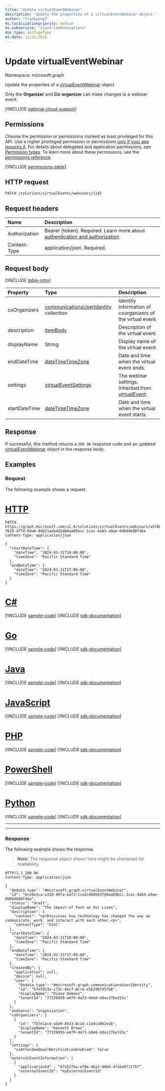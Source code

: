 ```yaml
---
title: "Update virtualEventWebinar"
description: "Update the properties of a virtualEventWebinar object."
author: "frankpeng7"
ms.localizationpriority: medium
ms.subservice: "cloud-communications"
doc_type: apiPageType
ms.date: 11/22/2024
---
```


# Update virtualEventWebinar
Namespace: microsoft.graph

Update the properties of a [virtualEventWebinar](../resources/virtualeventwebinar.md) object.

Only the **Organizer** and **Co-organizer** can make changes to a webinar event.

[!INCLUDE [national-cloud-support](../../includes/global-only.md)]

## Permissions

Choose the permission or permissions marked as least privileged for this API. Use a higher privileged permission or permissions [only if your app requires it](/graph/permissions-overview#best-practices-for-using-microsoft-graph-permissions). For details about delegated and application permissions, see [Permission types](/graph/permissions-overview#permission-types). To learn more about these permissions, see the [permissions reference](/graph/permissions-reference).

<!-- {
  "blockType": "permissions",
  "name": "virtualevent-update-permissions"
}
-->
[!INCLUDE [permissions-table](../includes/permissions/virtualevent-update-permissions.md)]

## HTTP request

<!-- {
  "blockType": "ignored"
}
-->
```http
PATCH /solutions/virtualEvents/webinars/{id}
```

## Request headers

|Name|Description|
|:---|:---|
|Authorization|Bearer {token}. Required. Learn more about [authentication and authorization](/graph/auth/auth-concepts).|
|Content-Type|application/json. Required.|

## Request body

[!INCLUDE [table-intro](../../includes/update-property-table-intro.md)]

|Property|Type|Description|
|:---|:---|:---|
| coOrganizers  | [communicationsUserIdentity](../resources/communicationsuseridentity.md) collection | Identity information of coorganizers of the virtual event. |
| description | [itemBody](../resources/itembody.md) | Description of the virtual event. |
| displayName | String | Display name of the virtual event. |
| endDateTime | [dateTimeTimeZone](../resources/datetimetimezone.md) | Date and time when the virtual event ends. |
| settings | [virtualEventSettings](../resources/virtualeventsettings.md) | The webinar settings. Inherited from [virtualEvent](../resources/virtualevent.md). |
| startDateTime | [dateTimeTimeZone](../resources/datetimetimezone.md) | Date and time when the virtual event starts. |

## Response

If successful, this method returns a `200 OK` response code and an updated [virtualEventWebinar](../resources/virtualeventwebinar.md) object in the response body.

## Examples

### Request
The following example shows a request.

# [HTTP](#tab/http)
<!-- {
  "blockType": "request",
  "name": "update_virtualeventwebinar"
}
-->
```http
PATCH https://graph.microsoft.com/v1.0/solutions/virtualEvents/webinars/a57082a9-7629-4f74-8da0-8d621aab4d2d@4aa05bcc-1cac-4a83-a9ae-0db84b88f4ba
Content-Type: application/json

{
  "startDateTime": {
    "dateTime": "2024-03-31T10:00:00",
    "timeZone": "Pacific Standard Time"
  },
  "endDateTime": {
    "dateTime": "2024-03-31T17:00:00",
    "timeZone": "Pacific Standard Time"
  }
}
```

# [C#](#tab/csharp)
[!INCLUDE [sample-code](../includes/snippets/csharp/update-virtualeventwebinar-csharp-snippets.md)]
[!INCLUDE [sdk-documentation](../includes/snippets/snippets-sdk-documentation-link.md)]

# [Go](#tab/go)
[!INCLUDE [sample-code](../includes/snippets/go/update-virtualeventwebinar-go-snippets.md)]
[!INCLUDE [sdk-documentation](../includes/snippets/snippets-sdk-documentation-link.md)]

# [Java](#tab/java)
[!INCLUDE [sample-code](../includes/snippets/java/update-virtualeventwebinar-java-snippets.md)]
[!INCLUDE [sdk-documentation](../includes/snippets/snippets-sdk-documentation-link.md)]

# [JavaScript](#tab/javascript)
[!INCLUDE [sample-code](../includes/snippets/javascript/update-virtualeventwebinar-javascript-snippets.md)]
[!INCLUDE [sdk-documentation](../includes/snippets/snippets-sdk-documentation-link.md)]

# [PHP](#tab/php)
[!INCLUDE [sample-code](../includes/snippets/php/update-virtualeventwebinar-php-snippets.md)]
[!INCLUDE [sdk-documentation](../includes/snippets/snippets-sdk-documentation-link.md)]

# [PowerShell](#tab/powershell)
[!INCLUDE [sample-code](../includes/snippets/powershell/update-virtualeventwebinar-powershell-snippets.md)]
[!INCLUDE [sdk-documentation](../includes/snippets/snippets-sdk-documentation-link.md)]

# [Python](#tab/python)
[!INCLUDE [sample-code](../includes/snippets/python/update-virtualeventwebinar-python-snippets.md)]
[!INCLUDE [sdk-documentation](../includes/snippets/snippets-sdk-documentation-link.md)]

---

---

### Response

The following example shows the response.
>**Note:** The response object shown here might be shortened for readability.
<!-- {
  "blockType": "response",
  "truncated": true,
  "@odata.type": "microsoft.graph.virtualEventWebinar"
}
-->
```http
HTTP/1.1 200 OK
Content-Type: application/json

{
  "@odata.type": "#microsoft.graph.virtualEventWebinar",
  "id": "bce9a3ca-a310-48fa-baf3-1cedcd04bb3f@4aa05bcc-1cac-4a83-a9ae-0db84b88f4ba",
  "status": "draft",
  "displayName": "The Impact of Tech on Our Lives",
  "description": {
    "content": "<p>Discusses how technology has changed the way we communicate, work, and interact with each other.<p>",
    "contentType": "html"
  },
  "startDateTime": {
    "dateTime": "2024-03-31T10:00:00",
    "timeZone": "Pacific Standard Time"
  },
  "endDateTime": {
    "dateTime": "2024-03-31T17:00:00",
    "timeZone": "Pacific Standard Time"
  },
  "createdBy": {
    "application": null,
    "device": null,
    "user": {
      "@odata.type": "#microsoft.graph.communicationsUserIdentity",
      "id": "b7ef013a-c73c-4ec7-8ccb-e56290f45f68",
      "displayName": "Diane Demoss",
      "tenantId": "77229959-e479-4a73-b6e0-ddac27be315c"
    }
  },
  "audience": "organization",
  "coOrganizers": [
    {
      "id": "7b7e1acd-a3e0-4533-8c1d-c1a4ca0b2e2b",
      "displayName": "Kenneth Brown",
      "tenantId": "77229959-e479-4a73-b6e0-ddac27be315c"
    }
  ],
  "settings": {
    "isAttendeeEmailNotificationEnabled": false
  },
  "externalEventInformation": [
    {
      "applicationId" : "67a527ba-ef0e-4ba2-88b6-4fa5e9711757",
      "externalEventId": "myExternalEventId"
    }
  ]
}
```
